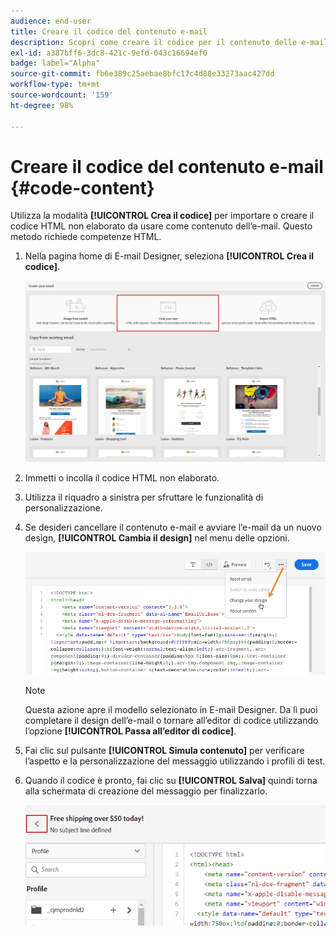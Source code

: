 ```yaml
---
audience: end-user
title: Creare il codice del contenuto e-mail
description: Scopri come creare il codice per il contenuto delle e-mail
exl-id: a387bff6-3dc8-421c-9efd-043c16694ef0
badge: label="Alpha"
source-git-commit: fb6e389c25aebae8bfc17c4d88e33273aac427dd
workflow-type: tm+mt
source-wordcount: '159'
ht-degree: 98%

---
```


# Creare il codice del contenuto e-mail {#code-content}

Utilizza la modalità **[!UICONTROL Crea il codice]** per importare o creare il codice HTML non elaborato da usare come contenuto dell’e-mail. Questo metodo richiede competenze HTML.

1. Nella pagina home di E-mail Designer, seleziona **[!UICONTROL Crea il codice]**.

   ![](assets/code-your-own.png)

1. Immetti o incolla il codice HTML non elaborato.

1. Utilizza il riquadro a sinistra per sfruttare le funzionalità di personalizzazione.

1. Se desideri cancellare il contenuto e-mail e avviare l’e-mail da un nuovo design, **[!UICONTROL Cambia il design]** nel menu delle opzioni.

   ![](assets/code-editor-change-design.png)

   >[!NOTE]
   >
   >Questa azione apre il modello selezionato in E-mail Designer. Da lì puoi completare il design dell’e-mail o tornare all’editor di codice utilizzando l’opzione **[!UICONTROL Passa all’editor di codice]**.

1. Fai clic sul pulsante **[!UICONTROL Simula contenuto]** per verificare l’aspetto e la personalizzazione del messaggio utilizzando i profili di test.

1. Quando il codice è pronto, fai clic su **[!UICONTROL Salva]** quindi torna alla schermata di creazione del messaggio per finalizzarlo.

   ![](assets/code-editor-save.png)
